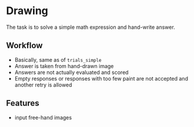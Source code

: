 # Drawing

The task is to solve a simple math expression and hand-write answer.

## Workflow

- Basically, same as of `trials_simple`
- Answer is taken from hand-drawn image
- Answers are not actually evaluated and scored
- Empty responses or responses with too few paint are not accepted and another retry is allowed

## Features

- input free-hand images